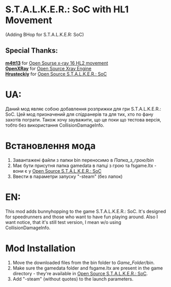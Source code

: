 # S.T.A.L.K.E.R.: SoC with HL1 Movement
(Adding BHop for S.T.A.L.K.E.R: SoC)

## Special Thanks:

**[m4tt13](https://github.com/m4tt13)** for [Open Sourse x-ray 16 HL2 movement](https://github.com/m4tt13/xray-16)  
**[OpenXRay](https://github.com/OpenXRay)** for [Open Source Xray Engine](https://github.com/OpenXRay/xray-16)  
**[Hrusteckiy](https://github.com/Hrusteckiy)** for [Open Source S.T.A.L.K.E.R.: SoC](https://github.com/Hrusteckiy/07rc1)  

# UA:
Даний мод являє собою добавлення розприжки для гри S.T.A.L.K.E.R.: SoC. Цей мод призначений для спідранерів та для тих, хто по фану захотів пограти. Також хочу зауважити, що це поки що тестова версія, тобто без використання CollisionDamageInfo.
# Встановлення мода
1. Завантажені файли з папки bin переносимо в *Папка_з_грою*/bin
2. Має бути присутня папка gamedata в папці з грою та fsgame.ltx - вони є у [Open Source S.T.A.L.K.E.R.: SoC](https://github.com/Hrusteckiy/07rc1)
3. Ввести в параметри запуску "-steam" (без лапок)
# EN:
This mod adds bunnyhopping to the game S.T.A.L.K.E.R.: SoC. It's designed for speedrunners and those who want to have fun playing around. Also I want notice, that it's still test version, I mean w/o using CollisionDamageInfo.
# Mod Installation
1. Move the downloaded files from the bin folder to *Game_Folder*/bin.
2. Make sure the gamedata folder and fsgame.ltx are present in the game directory - they're available in [Open Source S.T.A.L.K.E.R.: SoC](https://github.com/Hrusteckiy/07rc1).
3. Add "-steam" (without quotes) to the launch parameters.
